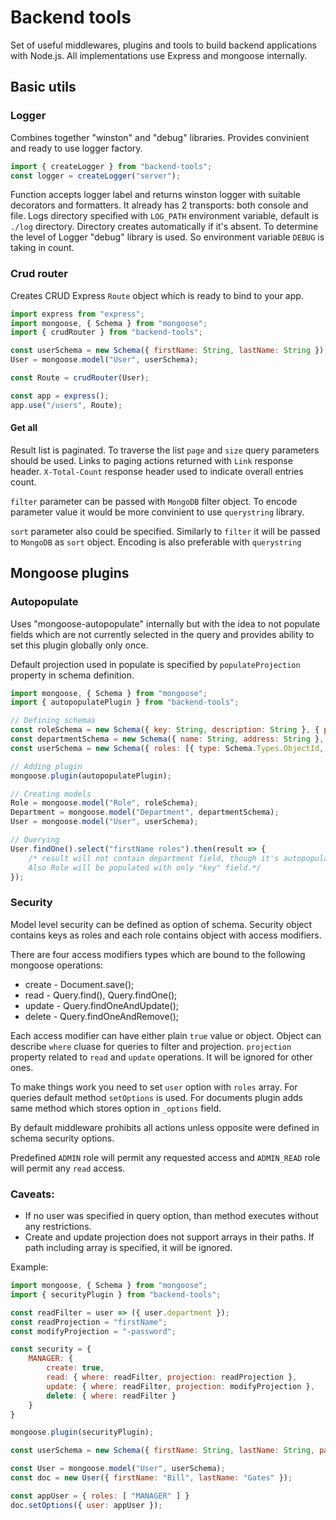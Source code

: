 # Backend tools
Set of useful middlewares, plugins and tools to build backend applications with Node.js. All implementations use Express and mongoose internally.

## Basic utils

### Logger
Combines together "winston" and "debug" libraries. Provides convinient and ready to use logger factory.
    
```javascript
import { createLogger } from "backend-tools";
const logger = createLogger("server");
```

Function accepts logger label and returns winston logger with suitable decorators and formatters. It already has 2 transports: both console and file. Logs directory specified with `LOG_PATH` environment variable, default is `./log` directory. Directory creates automatically if it's absent.
To determine the level of Logger "debug" library is used. So environment variable `DEBUG` is taking in count.

### Crud router
Creates CRUD Express `Route` object which is ready to bind to your app.

```javascript
import express from "express";
import mongoose, { Schema } from "mongoose";
import { crudRouter } from "backend-tools";

const userSchema = new Schema({ firstName: String, lastName: String });
User = mongoose.model("User", userSchema);

const Route = crudRouter(User);

const app = express();
app.use("/users", Route);
```

#### Get all
Result list is paginated. To traverse the list `page` and `size` query parameters should be used. Links to paging actions returned with `Link` response header. `X-Total-Count` response header used to indicate overall entries count.

`filter` parameter can be passed with `MongoDB` filter object. To encode parameter value it would be more convinient to use `querystring` library.

`sort` parameter also could be specified. Similarly to `filter` it will be passed to `MongoDB` as `sort` object. Encoding is also preferable with `querystring`

## Mongoose plugins

### Autopopulate
Uses "mongoose-autopopulate" internally but with the idea to not populate fields which are not currently selected in the query and provides ability to set this plugin globally only once.

Default projection used in populate is specified by `populateProjection` property in schema definition.

```javascript
import mongoose, { Schema } from "mongoose";
import { autopopulatePlugin } from "backend-tools";

// Defining schemas
const roleSchema = new Schema({ key: String, description: String }, { populateProjection: "key" });
const departmentSchema = new Schema({ name: String, address: String }, { populateProjection: "name" });
const userSchema = new Schema({ roles: [{ type: Schema.Types.ObjectId, ref: "Role" }]

// Adding plugin
mongoose.plugin(autopopulatePlugin);

// Creating models
Role = mongoose.model("Role", roleSchema);
Department = mongoose.model("Department", departmentSchema);
User = mongoose.model("User", userSchema);

// Querying
User.findOne().select("firstName roles").then(result => {
    /* result will not contain department field, though it's autopopulatable.
    Also Role will be populated with only "key" field.*/
});
```

### Security
Model level security can be defined as option of schema. Security object contains keys as roles and each role contains object with access modifiers.

There are four access modifiers types which are bound to the following mongoose operations:
- create - Document.save();
- read - Query.find(), Query.findOne();
- update - Query.findOneAndUpdate();
- delete - Query.findOneAndRemove();

Each access modifier can have either plain `true` value or object. Object can describe `where` cluase for queries to filter and projection. `projection` property related to `read` and `update` operations. It will be ignored for other ones.

To make things work you need to set `user` option with `roles` array.
For queries default method `setOptions` is used. For documents plugin adds same method which stores option in `_options` field.

By default middleware prohibits all actions unless opposite were defined in schema security options.

Predefined `ADMIN` role will permit any requested access and `ADMIN_READ` role will permit any `read` access.

### Caveats:
- If no user was specified in query option, than method executes without any restrictions.
- Create and update projection does not support arrays in their paths. If path including array is specified, it will be ignored. 

Example:
```javascript
import mongoose, { Schema } from "mongoose";
import { securityPlugin } from "backend-tools";

const readFilter = user => ({ user.department });
const readProjection = "firstName";
const modifyProjection = "-password";

const security = {
    MANAGER: {
        create: true,
        read: { where: readFilter, projection: readProjection },
        update: { where: readFilter, projection: modifyProjection },
        delete: { where: readFilter }
    }
}

mongoose.plugin(securityPlugin);

const userSchema = new Schema({ firstName: String, lastName: String, password: String }, { security });

const User = mongoose.model("User", userSchema);
const doc = new User({ firstName: "Bill", lastName: "Gates" });

const appUser = { roles: [ "MANAGER" ] }
doc.setOptions({ user: appUser });
```